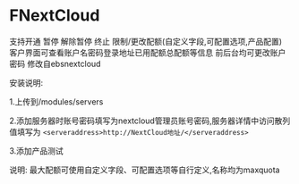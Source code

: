 # FNextCloud
支持开通 暂停 解除暂停 终止 限制/更改配额(自定义字段,可配置选项,产品配置)
客户界面可查看账户名密码登录地址已用配额总配额等信息
前后台均可更改账户密码
修改自ebsnextcloud

安装说明:

1.上传到/modules/servers

2.添加服务器时账号密码填写为nextcloud管理员账号密码,服务器详情中访问散列值填写为 ``` <serveraddress>http://NextCloud地址/</serveraddress> ```

3.添加产品测试

说明:
最大配额可使用自定义字段、可配置选项等自行定义,名称均为maxquota
